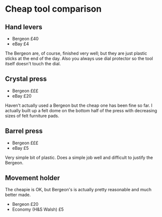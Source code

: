 # Cheap tool comparison

## Hand levers
- Bergeon £40
- eBay £4

The Bergeon are, of course, finished very well; but they are just plastic sticks at the end of the day. Also you always use dial protector so the tool itself doesn't touch the dial.

## Crystal press
- Bergeon £££
- eBay £20

Haven't actually used a Bergeon but the cheap one has been fine so far. I actually built up a felt dome on the bottom half of the press with decreasing sizes of felt furniture pads.

## Barrel press
- Bergeon £££
- eBay £5

Very simple bit of plastic. Does a simple job well and difficult to justify the Bergeon.

## Movement holder
The cheapie is OK, but Bergeon's is actually pretty reasonable and much better made.

- Bergeon £20
- Economy (H&S Walsh) £5
